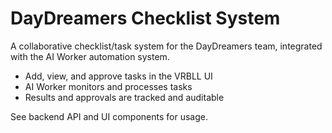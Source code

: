 # DayDreamers Checklist System

A collaborative checklist/task system for the DayDreamers team, integrated with the AI Worker automation system.

- Add, view, and approve tasks in the VRBLL UI
- AI Worker monitors and processes tasks
- Results and approvals are tracked and auditable

See backend API and UI components for usage.
